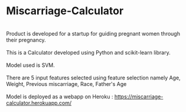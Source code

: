 # Miscarriage-Calculator

<br>Product is developed for a startup for guiding pregnant women through their pregnancy.</br>
<br>This is a Calculator developed using Python and scikit-learn library.</br>
<br>Model used is SVM.</br>
<br>There are 5 input features selected using feature selection namely Age, Weight, Previous miscarriage, Race, Father's Age</br>
<br>Model is deployed as a webapp on Heroku : https://miscarriage-calculator.herokuapp.com/ </br>

